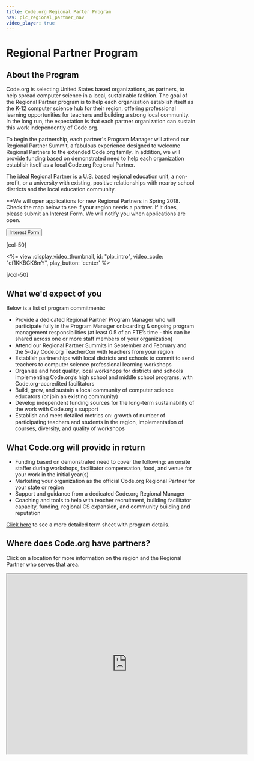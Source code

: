 ```yaml
---
title: Code.org Regional Parter Program
nav: plc_regional_partner_nav
video_player: true
---
```


# Regional Partner Program

## About the Program

Code.org is selecting United States based organizations, as partners, to help spread computer science in a local, sustainable fashion. The goal of the Regional Partner program is to help each organization establish itself as the K-12 computer science hub for their region, offering professional learning opportunities for teachers and building a strong local community. In the long run, the expectation is that each partner organization can sustain this work independently of Code.org.

To begin the partnership, each partner's Program Manager will attend our Regional Partner Summit, a fabulous experience designed to welcome Regional Partners to the extended Code.org family. In addition, we will provide funding based on demonstrated need to help each organization establish itself as a local Code.org Regional Partner.

The ideal Regional Partner is a U.S. based regional education unit, a non-profit, or a university with existing, positive relationships with nearby school districts and the local education community.

**We will open applications for new Regional Partners in Spring 2018. Check the map below to see if your region needs a partner. If it does, please submit an Interest Form. We will notify you when applications are open.

[<button>Interest Form</button>](https://docs.google.com/forms/d/e/1FAIpQLSfuwUxlfQ7HFJ2q_X0NkZvwm-1MxNpxybrM3I2SicA-XvHmIA/viewform)


[col-50]

<%= view :display_video_thumbnail, id: "plp_intro", video_code: "cf1KKBGK6mY", play_button: 'center' %>

[/col-50]

<div style="clear: both;"></div>

## What we'd expect of you
Below is a list of program commitments:

- Provide a dedicated Regional Partner Program Manager who will participate fully in the Program Manager onboarding & ongoing program management responsibilities (at least 0.5 of an FTE’s time - this can be shared across one or more staff members of your organization)
- Attend our Regional Partner Summits in September and February and the 5-day Code.org TeacherCon with teachers from your region
- Establish partnerships with local districts and schools to commit to send teachers to computer science professional learning workshops
- Organize and host quality, local workshops for districts and schools implementing Code.org’s high school and middle school programs, with Code.org-accredited facilitators
- Build, grow, and sustain a local community of computer science educators (or join an existing community)
- Develop independent funding sources for the long-term sustainability of the work with Code.org's support
- Establish and meet detailed metrics on: growth of number of participating teachers and students in the region, implementation of courses, diversity, and quality of workshops


## What Code.org will provide in return
- Funding based on demonstrated need to cover the following: an onsite staffer during workshops, facilitator compensation, food, and venue for your work in the initial year(s)
- Marketing your organization as the official Code.org Regional Partner for your state or region
- Support and guidance from a dedicated Code.org Regional Manager
- Coaching and tools to help with teacher recruitment, building facilitator capacity, funding, regional CS expansion, and community building and reputation

<a href="/educate/regional-partner/terms" target=_blank>Click here</a> to see a more detailed term sheet with program details.


## <a name="locations"></a>Where does Code.org have partners?

Click on a location for more information on the region and the Regional Partner who serves that area.
<br>

<iframe src="https://www.google.com/maps/d/u/0/embed?mid=1dKLjL6y3AKo45c7weK__JI3sxijfbmzq" width="640" height="480"></iframe>